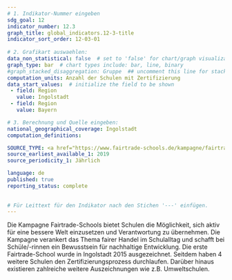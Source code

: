 ```yaml
---
# 1. Indikator-Nummer eingeben 
sdg_goal: 12 
indicator_number: 12.3
graph_title: global_indicators.12-3-title
indicator_sort_order: 12-03-01
 
# 2. Grafikart auswaehlen: 
data_non_statistical: false  # set to 'false' for chart/graph visualization 
graph_type: bar  # chart types include: bar, line, binary 
#graph_stacked_disaggregation: Gruppe  ## uncomment this line for stacked bars. eplace 'Geschlecht' with the field of aggregation. 
computation_units: Anzahl der Schulen mit Zertifizierung
data_start_values:  # initialize the field to be shown  
 - field: Region 
   value: Ingolstadt 
 - field: Region 
   value: Bayern 

# 3. Berechnung und Quelle eingeben: 
national_geographical_coverage: Ingolstadt 
computation_definitions: 

SOURCE_TYPE: <a href="https://www.fairtrade-schools.de/kampagne/fairtrade-schools-karte">Fairtrade-Schools Kampagne</a>  # data source  
source_earliest_available_1: 2019
source_periodicity_1: Jährlich

language: de   
published: true 
reporting_status: complete
 
 
# Für Leittext für den Indikator nach den Stichen '---' einfügen. 
---
```

Die Kampagne Fairtrade-Schools bietet Schulen die Möglichkeit, sich aktiv für eine bessere Welt einzusetzen und Verantwortung zu übernehmen. Die Kampagne verankert das Thema fairer Handel im Schulalltag und schafft bei Schüle/-rinnen ein Bewusstsein für nachhaltige Entwicklung. Die erste Fairtrade-School wurde in Ingolstadt 2015 ausgezeichnet. Seitdem haben 4 weitere Schulen den Zertifizierungsprozess durchlaufen. Darüber hinaus existieren zahlreiche weitere Auszeichnungen wie z.B. Umweltschulen. <br>
